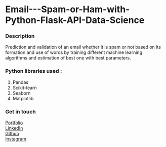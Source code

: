 # Email---Spam-or-Ham-with-Python-Flask-API-Data-Science
### Description
Prediction and validation of an email whether it is spam or not based on its formation and use of words by training different machine learning algorithms and estimation of best one with best parameters.

### Python libraries used :

1. Pandas
2. Scikit-learn
3. Seaborn
4. Matplotlib



### Get in touch
<a href =  "aniketsinha06.github.io">Portfolio</a></br>
<a href =  "https://www.linkedin.com/in/aniket-sinha">LinkedIn</a></br>
<a href =  "github.com/aniketsinha06">Github</a></br>
<a href =  "https://www.instagram.com/machinelearning06/">Instagram</a></br>
